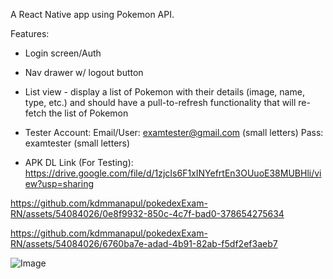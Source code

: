 A React Native app using Pokemon API.

Features:

* Login screen/Auth

* Nav drawer w/ logout button

* List view - display a list of Pokemon with their details (image, name, type, etc.) and should have a pull-to-refresh functionality that will re-fetch the list of Pokemon

* Tester Account: 
Email/User: examtester@gmail.com (small letters)
Pass: examtester (small letters)

*  APK DL Link (For Testing): https://drive.google.com/file/d/1zjcIs6F1xINYefrtEn3OUuoE38MUBHli/view?usp=sharing

https://github.com/kdmmanapul/pokedexExam-RN/assets/54084026/0e8f9932-850c-4c7f-bad0-378654275634

https://github.com/kdmmanapul/pokedexExam-RN/assets/54084026/6760ba7e-adad-4b91-82ab-f5df2ef3aeb7

![Image](https://github.com/kdmmanapul/pokedexExam-RN/assets/54084026/b21418e6-0ba4-4779-9897-fde6adedd03b)




